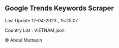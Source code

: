 

## Google Trends Keywords Scraper 
 
Last Update 12-04-2023 , 15:25:07

Country List :
VIETNAM.json



© Abdul Muttaqin 
